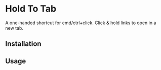 # Hold To Tab

A one-handed shortcut for cmd/ctrl+click. Click & hold links to open in a new tab.

## Installation

## Usage